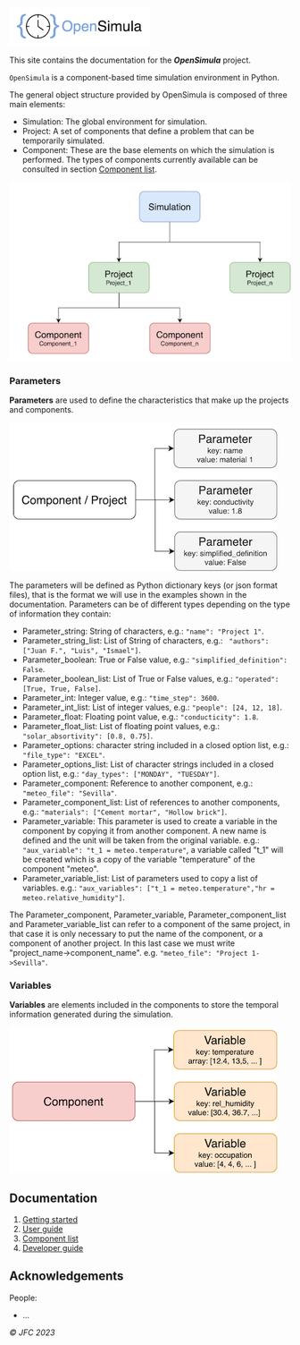 
![Logo](img/logo_opensimula.png) 

This site contains the documentation for the
___OpenSimula___ project.

`OpenSimula` is a component-based time simulation environment in Python. 

The general object structure provided by OpenSimula is composed of three main elements:

- Simulation: The global environment for simulation.
- Project: A set of components that define a problem that can be temporarily simulated.
- Component: These are the base elements on which the simulation is performed. The types of components currently available can be consulted in section [Component list](component_list.md).

![Global structure](img/global_structure.png)

### Parameters

**Parameters** are used to define the characteristics that make up the projects and components. 

![Paremeters](img/parameters.png)


The parameters will be defined as Python dictionary keys (or json format files), that is the format we will use in the examples shown in the documentation. Parameters can be of different types depending on the type of information they contain:

- Parameter_string: String of characters, e.g.: `"name": "Project 1"`.
- Parameter_string_list: List of String of characters, e.g.: ` "authors": ["Juan F.", "Luis", "Ismael"]`.
- Parameter_boolean: True or False value, e.g.: `"simplified_definition": False`.
- Parameter_boolean_list: List of True or False values, e.g.: `"operated": [True, True, False]`.
- Parameter_int: Integer value, e.g.: `"time_step": 3600`.
- Parameter_int_list: List of integer values, e.g.: `"people": [24, 12, 18]`.
- Parameter_float: Floating point value, e.g.: `"conducticity": 1.8`.
- Parameter_float_list: List of floating point values, e.g.: `"solar_absortivity": [0.8, 0.75]`.
- Parameter_options: character string included in a closed option list, e.g.: `"file_type": "EXCEL"`.
- Parameter_options_list: List of character strings included in a closed option list, e.g.: `"day_types": ["MONDAY", "TUESDAY"]`.
- Parameter_component: Reference to another component, e.g.: `"meteo_file": "Sevilla"`.
- Parameter_component_list: List of references to another components, e.g.: `"materials": ["Cement mortar", "Hollow brick"]`.
- Parameter_variable: This parameter is used to create a variable in the component by copying it from another component. A new name is defined and the unit will be taken from the original variable. e.g.: `"aux_variable": "t_1 = meteo.temperature"`, a variable called "t_1" will be created which is a copy of the variable "temperature" of the component "meteo".  
- Parameter_variable_list: List of parameters used to copy a list of variables. e.g.: `"aux_variables": ["t_1 = meteo.temperature","hr = meteo.relative_humidity"]`.

The Parameter_component, Parameter_variable, Parameter_component_list and Parameter_variable_list can refer to a component of the same project, in that case it is only necessary to put the name of the component, or a component of another project. In this last case we must write "project_name->component_name". e.g. `"meteo_file": "Project 1->Sevilla"`.


### Variables

**Variables** are elements included in the components to store the temporal 
information generated during the simulation.

![Variables](img/variables.png)


## Documentation


1. [Getting started](getting_started.md)
2. [User guide](user_guide.md)
3. [Component list](component_list.md)
3. [Developer guide](developer_guide.md)


## Acknowledgements

People:
- ...

_© JFC 2023_
